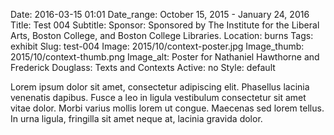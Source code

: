 Date: 2016-03-15 01:01 
Date_range: October 15, 2015 - January 24, 2016
Title: Test 004
Subtitle:
Sponsor: Sponsored by The Institute for the Liberal Arts, Boston College, and Boston College Libraries.
Location: burns
Tags: exhibit
Slug: test-004
Image: 2015/10/context-poster.jpg
Image_thumb: 2015/10/context-thumb.png
Image_alt: Poster for Nathaniel Hawthorne and Frederick Douglass: Texts and Contexts 
Active: no
Style: default

Lorem ipsum dolor sit amet, consectetur adipiscing elit. Phasellus lacinia venenatis dapibus. Fusce a leo in ligula vestibulum consectetur sit amet vitae dolor. Morbi varius mollis lorem ut congue. Maecenas sed lorem tellus. In urna ligula, fringilla sit amet neque at, lacinia gravida dolor.
